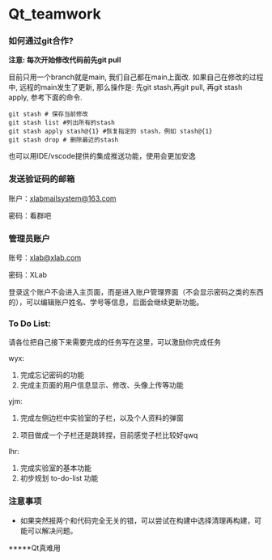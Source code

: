 # Qt_teamwork


### 如何通过git合作?

**注意: 每次开始修改代码前先git pull**

目前只用一个branch就是main, 我们自己都在main上面改. 如果自己在修改的过程中, 远程的main发生了更新, 那么操作是: 先git stash,再git pull, 再git stash apply, 参考下面的命令.
```
git stash # 保存当前修改
git stash list #列出所有的stash
git stash apply stash@{1} #恢复指定的 stash，例如 stash@{1}
git stash drop # 删除最近的stash
```

也可以用IDE/vscode提供的集成推送功能，使用会更加安逸

### 发送验证码的邮箱

账户：xlabmailsystem@163.com

密码：看群吧

### 管理员账户

账号：xlab@xlab.com

密码：XLab

登录这个账户不会进入主页面，而是进入账户管理界面（不会显示密码之类的东西的），可以编辑账户姓名、学号等信息，后面会继续更新功能。

### To Do List:

请各位把自己接下来需要完成的任务写在这里，可以激励你完成任务

wyx:

1. 完成忘记密码的功能
2. 完成主页面的用户信息显示、修改、头像上传等功能


yjm:

1. 完成左侧边栏中实验室的子栏，以及个人资料的弹窗

2. 项目做成一个子栏还是跳转捏，目前感觉子栏比较好qwq

lhr:

1. 完成实验室的基本功能
2. 初步规划 to-do-list 功能



### 注意事项

- 如果突然报两个和代码完全无关的错，可以尝试在构建中选择清理再构建，可能可以解决问题。


*****Qt真难用
